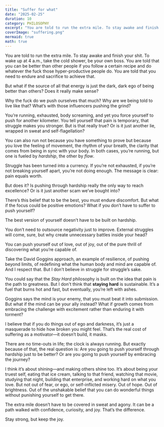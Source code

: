 ```yaml
---
title: "Suffer for what"
date: "2025-02-25"
duration: 10
category: PHILOSOPHY
excerpt: "You are told to run the extra mile. To stay awake and finish your shit. But what if all that drive comes from the dark, dark ego of being better than others? Is it really worth it?"
coverImage: "suffering.png"
mermaid: true
math: true
---
```

You are told to run the extra mile. To stay awake and finish your shit. To wake up at 4 a.m., take the cold shower, be your own boss. You are told that you can be better than other people if you follow a certain recipe and do whatever the fuck those hyper-productive people do. You are told that you need to endure and sacrifice to achieve that.

But what if the source of all that energy is just the dark, dark ego of being better than others? Does it really make sense?

Why the fuck do we push ourselves that much? Why are we being told to live like that? What’s with those influencers pushing the grind?

You’re running, exhausted, body screaming, and yet you force yourself to push for another kilometer. You tell yourself that pain is temporary, that struggle makes you stronger. But is that really true? Or is it just another lie, wrapped in sweat and self-flagellation?

You can also run not because you have something to prove but because you love the feeling of movement, the rhythm of your breath, the clarity that comes from being in sync with your body. In both cases, you’re running, but one is fueled by *hardship*, the other by *flow*.

Struggle has been turned into a currency. If you’re not exhausted, if you’re not breaking yourself apart, you’re not doing enough. The message is clear: pain equals worth.

But does it? Is pushing through hardship really the only way to reach excellence? Or is it just another scam we’ve bought into?

There’s this belief that to be the best, you must endure discomfort. But what if the focus could be positive emotions? What if you don’t have to suffer to push yourself?

The best version of yourself doesn’t have to be built on hardship.

You don’t need to outsource negativity just to improve. External struggles will come, sure, but why create unnecessary battles inside your head?

You can push yourself out of love, out of joy, out of the pure thrill of discovering what you’re capable of.

Take the David Goggins approach, an example of resilience, of pushing beyond limits, of redefining what the human body and mind are capable of. And I respect that. But I don’t believe in struggle for struggle’s sake.

You could say that the *Stay Hard* philosophy is built on the idea that pain is the path to greatness. But I don't think that **staying hard** is sustainable. It’s a fuel that burns hot and fast, but eventually, you’re left with ashes.

Goggins says the mind is your enemy, that you must beat it into submission. But what if the mind can be your ally instead? What if growth comes from embracing the challenge with excitement rather than enduring it with torment?

I believe that if you do things out of ego and darkness, it’s just a masquerade to hide how broken you might feel. That’s the real cost of suffering as a motivator—it doesn’t build, it masks.

There are no time-outs in life; the clock is always running. But exactly because of that, the real question is: Are you going to push yourself through hardship just to be better? Or are you going to push yourself by embracing the journey?

I think it’s about shining—and making others shine too. It’s about being your truest self, eating that ice cream, talking to that friend, watching that movie, studying that night, building that enterprise, and working hard on what you love. But not out of fear, or ego, or self-inflicted misery. Out of hope. Out of brightness. Out of the unshakable belief that you can do wonderful things without punishing yourself to get there.

The extra mile doesn’t have to be covered in sweat and agony. It can be a path walked with confidence, curiosity, and joy. That’s the difference.

Stay strong, but keep the joy.